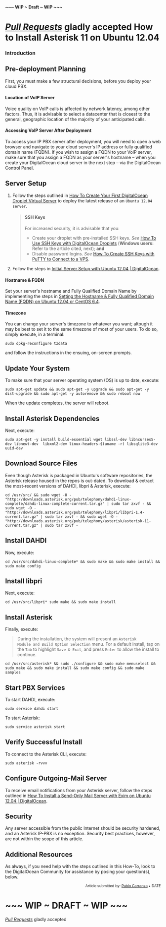 #### ~~~ WIP ~ Draft ~ WIP ~~~
*[Pull Requests](https://github.com/DigitalOcean-User-Projects/Articles-and-Tutorials/pulls)* gladly accepted
How to Install Asterisk 11 on Ubuntu 12.04
=

### Introduction



## Pre-deployment Planning

First, you must make a few structural decisions, before you deploy your cloud PBX.

#### Location of VoIP Server

Voice quality on VoIP calls is affected by network latency, among other factors. Thus, it is advisable to select a datacenter that is closest to the general, geographic location of the majority of your anticipated calls.

#### Accessing VoIP Server After Deployment

To access your IP PBX server after deployment, you will need to open a web browser and navigate to your cloud server's IP address or fully qualified domain name (FQDN). If you wish to assign a FQDN to your VoIP server, make sure that you assign a FQDN as your server's hostname &ndash; when you create your DigitalOcean cloud server in the next step &ndash; via the DigitalOcean Control Panel.

## Server Setup

1. Follow the steps outlined in [How To Create Your First DigitalOcean Droplet Virtual Server](https://www.digitalocean.com/community/articles/how-to-create-your-first-digitalocean-droplet-virtual-server) to deploy the latest release of an `Ubuntu 12.04 server`.

	>#### SSH Keys
	>
	>For increased security, it is advisable that you:
	>
	>* Create your droplet with pre-installed SSH keys. *See* [How To Use SSH Keys with DigitalOcean Droplets](https://www.digitalocean.com/community/articles/how-to-use-ssh-keys-with-digitalocean-droplets) (**Windows users:** Refer to the article cited, next); **and**
	>* Disable password logins. *See* [How To Create SSH Keys with PuTTY to Connect to a VPS](https://www.digitalocean.com/community/articles/how-to-create-ssh-keys-with-putty-to-connect-to-a-vps).

2. Follow the steps in [Initial Server Setup with Ubuntu 12.04 | DigitalOcean](https://www.digitalocean.com/community/articles/initial-server-setup-with-ubuntu-12-04).

#### Hostname & FQDN

Set your server's hostname and Fully Qualified Domain Name by implementing the steps in [Setting the Hostname & Fully Qualified Domain Name (FQDN) on Ubuntu 12.04 or CentOS 6.4](https://github.com/DigitalOcean-User-Projects/Articles-and-Tutorials/blob/master/set_hostname_fqdn_on_ubuntu_centos.md).

#### Timezone

You can change your server's timezone to whatever you want; altough it may be best to set it to the same timezone of most of your users. To do so, simply execute, in a terminal:

    sudo dpkg-reconfigure tzdata

and follow the instructions in the ensuing, on-screen prompts.

## Update Your System

To make sure that your server operating system (OS) is up to date, execute:

	sudo apt-get update && sudo apt-get -y upgrade && sudo apt-get -y dist-upgrade && sudo apt-get -y autoremove && sudo reboot now

When the update completes, the server will reboot.

## Install Asterisk Dependencies

Next, execute:

	sudo apt-get -y install build-essential wget libssl-dev libncurses5-dev libnewt-dev  libxml2-dev linux-headers-$(uname -r) libsqlite3-dev uuid-dev

## Download Source Files

Even though Asterisk is packaged in Ubuntu's software repositories, the Asterisk release housed in the repos is out-dated. To download &amp; extract the most-recent versions of DAHDI, libpri &amp; Asterisk, execute:

	cd /usr/src/ && sudo wget -O - "http://downloads.asterisk.org/pub/telephony/dahdi-linux-complete/dahdi-linux-complete-current.tar.gz" | sudo tar zxvf - && sudo wget -O - "http://downloads.asterisk.org/pub/telephony/libpri/libpri-1.4-current.tar.gz" | sudo tar zxvf - && sudo wget -O - "http://downloads.asterisk.org/pub/telephony/asterisk/asterisk-11-current.tar.gz" | sudo tar zxvf -

## Install DAHDI

Now, execute:

	cd /usr/src/dahdi-linux-complete* && sudo make && sudo make install && sudo make config

## Install libpri

Next, execute:

	cd /usr/src/libpri* sudo make && sudo make install

## Install Asterisk

Finally, execute:

>During the installation, the system will present an <code>Asterisk Module and Build Option Selection</code> menu. For a default install, tap on the <code>Tab</code> to highlight <code>Save & Exit</code>, and press <code>Enter</code> to allow the install to continue.

	cd /usr/src/asterisk* && sudo ./configure && sudo make menuselect && sudo make && sudo make install && sudo make config && sudo make samples

## Start PBX Services

To start DAHDI, execute:

	sudo service dahdi start

To start Asterisk:

	sudo service asterisk start

## Verify Successful Install

To connect to the Asterisk CLI, execute:

	sudo asterisk -rvvv

## Configure Outgoing-Mail Server

To receive email notifications from your Asterisk server, follow the steps outlined in [How To Install a Send-Only Mail Server with Exim on Ubuntu 12.04 | DigitalOcean](https://www.digitalocean.com/community/articles/how-to-install-the-send-only-mail-server-exim-on-ubuntu-12-04).

## Security

Any server accessible from the public Internet should be security hardened, and an Asterisk IP-PBX is no exception. Security best practices, however, are not within the scope of this article.

## Additional Resources

As always, if you need help with the steps outlined in this How-To, look to the DigitalOcean Community for assistance by posing your question(s), below.

<p><div style="text-align: right; font-size:smaller;">Article submitted by: <a href="https://plus.google.com/107285164064863645881?rel=author" target="_blank">Pablo Carranza</a> &bull; DATE</div></p>

# ~~~ WIP ~ DRAFT ~ WIP ~~~
*[Pull Requests](https://github.com/DigitalOcean-User-Projects/Articles-and-Tutorials/pulls)* gladly accepted